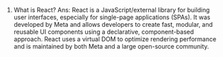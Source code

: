 01. What is React?
Ans: React is a JavaScript/external library for building user interfaces, especially for single-page applications (SPAs). It was developed by Meta and allows developers to create fast, modular, and reusable UI components using a declarative, component-based approach. React uses a virtual DOM to optimize rendering performance and is maintained by both Meta and a large open-source community.
